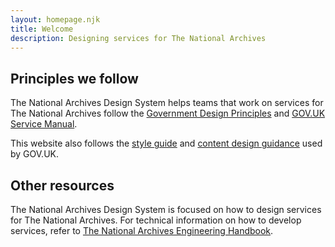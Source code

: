 ```yaml
---
layout: homepage.njk
title: Welcome
description: Designing services for The National Archives
---
```


## Principles we follow

The National Archives Design System helps teams that work on services for The National Archives follow the [Government Design Principles](https://www.gov.uk/guidance/government-design-principles) and [GOV.UK Service Manual](https://www.gov.uk/service-manual).

This website also follows the [style guide](https://www.gov.uk/guidance/style-guide) and [content design guidance](https://www.gov.uk/guidance/content-design) used by GOV.UK.

## Other resources

The National Archives Design System is focused on how to design services for The National Archives. For technical information on how to develop services, refer to [The National Archives Engineering Handbook](https://nationalarchives.github.io/engineering-handbook/).
